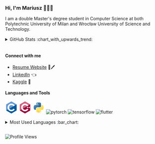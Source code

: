 ### Hi, I'm Mariusz 👋:man_technologist:

I am a double Master's degree student in Computer Science at both Polytechnic University of Milan and Wrocław University of Science and Technology.

<details>
  <summary style="margin-bottom: 1rem; margin-top: 1rem;"> GitHub Stats :chart_with_upwards_trend:</summary>

  [![Most Used Languages](https://github-readme-stats.vercel.app/api?username=Nexer8&theme=slateorange&layout=compact&lang_count=5&count_private=true&hide_border=true&hide_title=true)](https://github.com/anuraghazra/github-readme-stats)

</details>

#### Connect with me

- [Resume Website](https://nexer8.github.io/resume/) :open_book::pen:
- [LinkedIn](https://linkedin.com/in/mariusz-wiśniewski-230126180) :point_left:
- [Kaggle](https://www.kaggle.com/mariuszwisniewski) :orange_book:

#### Languages and Tools

<img src="https://raw.githubusercontent.com/devicons/devicon/master/icons/c/c-original.svg" alt="c" width="40" height="40"/> <img src="https://raw.githubusercontent.com/devicons/devicon/master/icons/cplusplus/cplusplus-original.svg" alt="cplusplus" width="40" height="40"/> <img src="https://raw.githubusercontent.com/devicons/devicon/master/icons/python/python-original.svg" alt="python" width="40" height="40"/> <img src="https://www.vectorlogo.zone/logos/pytorch/pytorch-icon.svg" alt="pytorch" width="40" height="40"/> <img src="https://www.vectorlogo.zone/logos/tensorflow/tensorflow-icon.svg" alt="tensorflow" width="40" height="40"/> <img src="https://www.vectorlogo.zone/logos/flutterio/flutterio-icon.svg" alt="flutter" width="40" height="40"/>

<details>
  <summary style="margin-bottom: 1rem; margin-top: 1rem;">Most Used Languages :bar_chart:</summary>

  [![Most Used Languages](https://github-readme-stats.vercel.app/api/top-langs/?username=Nexer8&theme=slateorange&hide=jupyter%20notebook,tex&layout=compact&lang_count=5&count_private=true&hide_border=true&hide_title=true)](https://github.com/anuraghazra/github-readme-stats)

</details>

![Profile Views](https://komarev.com/ghpvc/?username=Nexer8&label=Profile%20views&color=0e75b6&style=flat&color=orange)
